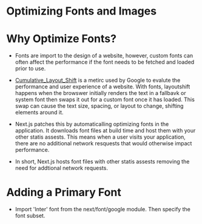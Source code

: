 # Optimizing Fonts and Images

# Why Optimize Fonts?

- Fonts are import to the design of a website, however, custom fonts can often affect the performance if the font needs to be fetched and loaded prior to use.

- [Cumulative_Layout_Shift]() is a metirc used by Google to evalute the performance and user experience of a website. With fonts, layoutshift happens when the browswer initially renders the text in a fallbavk or system font then swaps it out for a custom font once it has loaded. This swap can cause the text size, spacing, or layout to change, shifting elements around it.

- Next.js patches this by automaticalling optimizing fonts in the application. It downloads font files at build time and host them with your other statis assests. This means when a user visits your application, there are no additional network resquests that would otherwise impact performance.

- In short, Next.js hosts font files with other statis assests removing the need for addtional network requests.

# Adding a Primary Font

- Import 'Inter' font from the next/font/google module. Then specify the font subset.
